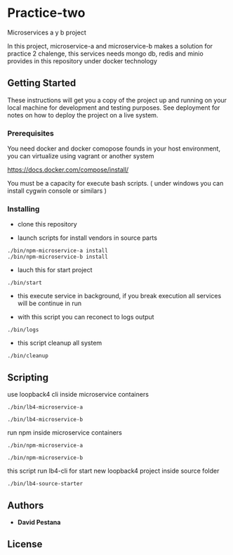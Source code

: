 # Practice-two

Microservices a y b project 

In this project, microservice-a and microservice-b makes a solution for practice 2 chalenge, this services needs mongo db, redis and minio provides in this repository under docker technology

## Getting Started

These instructions will get you a copy of the project up and running on your local machine for development and testing purposes. See deployment for notes on how to deploy the project on a live system.

### Prerequisites

You need docker and docker comopose founds in your host environment, you can virtualize using vagrant or another system

https://docs.docker.com/compose/install/

You must be a capacity for execute bash scripts. ( under windows you can install cygwin console or similars )


### Installing

* clone this repository



* launch scripts for install vendors in source parts

```
./bin/npm-microservice-a install
./bin/npm-microservice-b install
```

* lauch this for start project

```
./bin/start
```

* this execute service in background, if you break execution all services will be continue in run


* with this script you can reconect to logs output
```
./bin/logs
```

* this script cleanup all system

```
./bin/cleanup
```


## Scripting



use loopback4 cli inside microservice containers
```
./bin/lb4-microservice-a

./bin/lb4-microservice-b
```

run npm inside microservice containers
```
./bin/npm-microservice-a

./bin/npm-microservice-b
```


this script run lb4-cli for start new loopback4 project inside source folder
```
./bin/lb4-source-starter
```




## Authors

* **David Pestana**

## License

